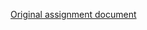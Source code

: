 [Original assignment document](https://github.com/DataTalksClub/data-engineering-zoomcamp/blob/main/week_5_batch_processing/homework.md)
